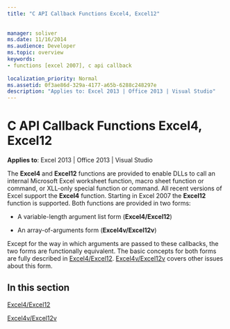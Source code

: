 ```yaml
---
title: "C API Callback Functions Excel4, Excel12"
 
 
manager: soliver
ms.date: 11/16/2014
ms.audience: Developer
ms.topic: overview
keywords:
- functions [excel 2007], c api callback
 
localization_priority: Normal
ms.assetid: 0f3ae86d-329a-4177-a65b-6288c248297e
description: "Applies to: Excel 2013 | Office 2013 | Visual Studio"
---
```


# C API Callback Functions Excel4, Excel12

**Applies to**: Excel 2013 | Office 2013 | Visual Studio 
  
The **Excel4** and **Excel12** functions are provided to enable DLLs to call an internal Microsoft Excel worksheet function, macro sheet function or command, or XLL-only special function or command. All recent versions of Excel support the **Excel4** function. Starting in Excel 2007 the **Excel12** function is supported. Both functions are provided in two forms: 
  
- A variable-length argument list form (**Excel4/Excel12**)
    
- An array-of-arguments form (**Excel4v/Excel12v**)
    
Except for the way in which arguments are passed to these callbacks, the two forms are functionally equivalent. The basic concepts for both forms are fully described in [Excel4/Excel12](excel4-excel12.md). [Excel4v/Excel12v](excel4v-excel12v.md) covers other issues about this form. 
  
## In this section

[Excel4/Excel12](excel4-excel12.md)
  
[Excel4v/Excel12v](excel4v-excel12v.md)
  

